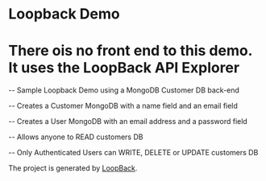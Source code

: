 # Loopback Demo 
# There ois no front end to this demo. It uses the LoopBack API Explorer 

-- Sample Loopback Demo using a MongoDB Customer DB back-end 

-- Creates a Customer MongoDB with a name field and an email field

-- Creates a User MongoDB with an email address and a password field

-- Allows anyone to READ customers DB

-- Only Authenticated Users can WRITE, DELETE or UPDATE customers DB

The project is generated by [LoopBack](http://loopback.io).
